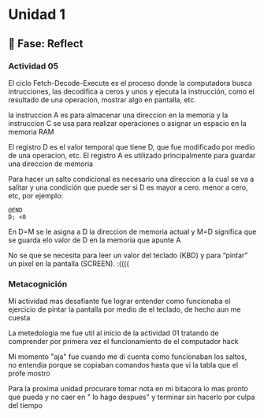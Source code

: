 # Unidad 1

## 🤔 Fase: Reflect

### Actividad 05

El ciclo Fetch-Decode-Execute es el proceso donde la computadora busca intrucciones, las decodifica a ceros y unos y ejecuta la instrucción, como el resultado de una operacion, mostrar algo en pantalla, etc.

la instruccion A es para almacenar una direccion en la memoria y la instruccion C se usa para realizar operaciones o asignar un espacio en la memoria RAM

El registro D es el valor temporal que tiene D, que fue modificado por medio de una operacion, etc. El registro A es utilizado principalmente para guardar una direccion de memoria

Para hacer un salto condicional es necesario una direccion a la cual se va a salitar y una condición que puede ser si D es mayor a cero. menor a cero, etc, por ejemplo:

```
@END
D; <0
 ```

En D=M se le asigna a D la direccion de memoria actual y M=D significa que se guarda elo valor de D en la memoria que apunte A

No se que se necesita para leer un valor del teclado (KBD) y para “pintar” un pixel en la pantalla (SCREEN). :((((



### Metacognición

Mi actividad mas desafiante fue lograr entender como funcionaba el ejercicio de pintar la pantalla por medio de el teclado, de hecho aun me cuesta

La metedologia me fue util al inicio de la actividad 01 tratando de comprender por primera vez el funcionamiento de el computador hack

Mi momento "aja" fue cuando me di cuenta como funcionaban los saltos, no entendia porque se copiaban comandos hasta que vi la tabla que el profe mostro

Para la proxima unidad procurare tomar nota en mi bitacora lo mas pronto que pueda y no caer en " lo hago despues" y terminar sin hacerlo por culpa del tiempo

